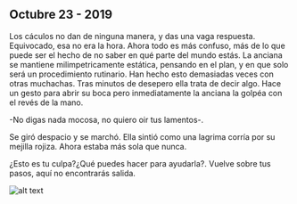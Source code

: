 ## Octubre 23 - 2019

Los cáculos no dan de ninguna manera, y das una vaga respuesta. Equivocado, esa no era la hora. Ahora todo es más confuso, más de lo que puede ser el hecho de no saber en qué parte del mundo estás. La anciana se mantiene milimpetricamente estática, pensando en el plan, y en que solo será un procedimiento rutinario. Han hecho esto demasiadas veces con otras muchachas. Tras minutos de desepero ella trata de decir algo. Hace un gesto para abrir su boca pero inmediatamente la anciana la golpéa con el revés de la mano.

-No digas nada mocosa, no quiero oir tus lamentos-.

Se giró despacio y se marchó. Ella sintió como una lagrima corría por su mejilla rojiza. Ahora estaba más sola que nunca.

¿Esto es tu culpa?¿Qué puedes hacer para ayudarla?. Vuelve sobre tus pasos, aquí no encontrarás salida.

![alt text](https://github.com/soleil-zero/ella_GN/blob/master/Im%C3%A1genes/3/3.0.jpg "title")
